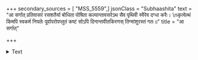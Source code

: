 +++
secondary_sources = [ "MSS_5559",]
jsonClass = "Subhaashita"
text = "आ सर्गात् प्रतिवासरं रसशतैर्या बोधिता पोषिता कल्पान्तावसरेऽथ सैव पृथिवी स्वैरेव दग्धा करैः।  \nकृत्वेत्थं किमपि स्वकर्म नियतेः पूर्वापरोपप्लुतं कष्टं सोऽपि दिनान्तवीतकिरणस् तिग्मांशुरस्तं गतः॥"
title = "आ सर्गात्"

+++

<details><summary>Text</summary>

आ सर्गात् प्रतिवासरं रसशतैर्या बोधिता पोषिता कल्पान्तावसरेऽथ सैव पृथिवी स्वैरेव दग्धा करैः।  
कृत्वेत्थं किमपि स्वकर्म नियतेः पूर्वापरोपप्लुतं कष्टं सोऽपि दिनान्तवीतकिरणस् तिग्मांशुरस्तं गतः॥
</details>
